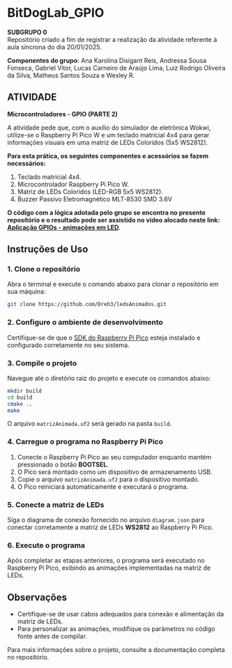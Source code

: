  # BitDogLab_GPIO

__SUBGRUPO 0__<br>
Repositório criado a fim de registrar a realização da atividade referente à aula síncrona do dia 20/01/2025.

__Componentes do grupo:__
Ana Karolina Disigant Reis, Andressa Sousa Fonseca, Gabriel Vitor, Lucas Carneiro de Araújo Lima, Luiz Rodrigo Oliveira da Silva, Matheus Santos Souza e Wesley R.

## ATIVIDADE 
__Microcontroladores - GPIO (PARTE 2)__<br>

A atividade pede que, com o auxílio do simulador de eletrônica Wokwi, utilize-se o Raspberry Pi Pico W e um teclado matricial 4x4 para gerar informações visuais em uma matriz de LEDs Coloridos (5x5 WS2812). 

__Para esta prática, os seguintes componentes e acessórios se fazem necessários:__
1) Teclado matricial 4x4.
2) Microcontrolador Raspberry Pi Pico W.
3) Matriz de LEDs Coloridos (LED-RGB 5x5 WS2812).
4) Buzzer Passivo Eletromagnético MLT-8530 SMD 3.6V

__O código com a lógica adotada pelo grupo se encontra no presente reposítório e o resultado pode ser assistido no vídeo alocado neste link: [Aplicação GPIOs - animações em LED](https://www.youtube.com/watch?v=UjJnq5CxnIs).__

## Instruções de Uso

### 1. Clone o repositório
Abra o terminal e execute o comando abaixo para clonar o repositório em sua máquina:
```bash
git clone https://github.com/Dreh3/ledsAnimados.git
```

### 2. Configure o ambiente de desenvolvimento
Certifique-se de que o [SDK do Raspberry Pi Pico](https://github.com/raspberrypi/pico-sdk) esteja instalado e configurado corretamente no seu sistema.

### 3. Compile o projeto
Navegue até o diretório raiz do projeto e execute os comandos abaixo:
```bash
mkdir build
cd build
cmake ..
make
```
O arquivo `matrizAnimada.uf2` será gerado na pasta `build`.

### 4. Carregue o programa no Raspberry Pi Pico
1. Conecte o Raspberry Pi Pico ao seu computador enquanto mantém pressionado o botão **BOOTSEL**.
2. O Pico será montado como um dispositivo de armazenamento USB.
3. Copie o arquivo `matrizAnimada.uf2` para o dispositivo montado.
4. O Pico reiniciará automaticamente e executará o programa.

### 5. Conecte a matriz de LEDs
Siga o diagrama de conexão fornecido no arquivo `diagram.json` para conectar corretamente a matriz de LEDs **WS2812** ao Raspberry Pi Pico.

### 6. Execute o programa
Após completar as etapas anteriores, o programa será executado no Raspberry Pi Pico, exibindo as animações implementadas na matriz de LEDs.

## Observações

- Certifique-se de usar cabos adequados para conexão e alimentação da matriz de LEDs.
- Para personalizar as animações, modifique os parâmetros no código fonte antes de compilar.

Para mais informações sobre o projeto, consulte a documentação completa no repositório.
